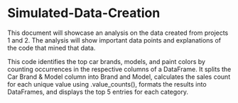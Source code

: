 # Simulated-Data-Creation
This document will showcase an analysis on the data created from projects 1 and 2.  The analysis will show important data points and explanations of the code that mined that data.

This code identifies the top car brands, models, and paint colors by counting occurrences in the respective columns of a DataFrame. It splits the Car Brand & Model column into Brand and Model, calculates the sales count for each unique value using .value_counts(), formats the results into DataFrames, and displays the top 5 entries for each category.
